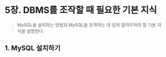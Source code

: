 # 5장. DBMS를 조작할 때 필요한 기본 지식

> MySQL을 설치하는 방법과 MySQL을 조작하는 데 있어 알아두어야 할 기본 지식을 설명한다.

## 1. MySQL 설치하기

